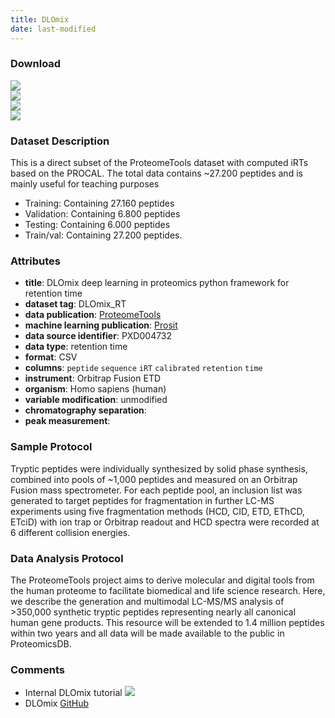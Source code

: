 ```yaml
---
title: DLOmix
date: last-modified
---
```

### Download
[![](https://img.shields.io/badge/download-training%20dataset-008080?style=flat-square)](https://github.com/wilhelm-lab/dlomix/blob/develop/example_dataset/proteomTools_test.csv?raw=true)<br>
[![](https://img.shields.io/badge/download-validation%20dataset-008080?style=flat-square)](https://github.com/wilhelm-lab/dlomix/blob/develop/example_dataset/proteomTools_train.csv?raw=true)<br>
[![](https://img.shields.io/badge/download-train/val%20dataset-008080?style=flat-square)](https://github.com/wilhelm-lab/dlomix/blob/develop/example_dataset/proteomTools_train_val.csv?raw=true)<br>
[![](https://img.shields.io/badge/download-testing%20dataset-008080?style=flat-square)](https://github.com/wilhelm-lab/dlomix/blob/develop/example_dataset/proteomTools_val.csv?raw=true)<br>

### Dataset Description
This is a direct subset of the ProteomeTools dataset with computed iRTs based on the PROCAL. 
The total data contains ~27.200 peptides and is mainly useful for teaching purposes
- Training: Containing 27.160 peptides
- Validation: Containing 6.800 peptides
- Testing: Containing 6.000 peptides
- Train/val: Containing 27.200 peptides.

### Attributes
- **title**: DLOmix deep learning in proteomics python framework for retention time
- **dataset tag**: DLOmix_RT
- **data publication**: [ProteomeTools](https://doi.org/10.1038/nmeth.4153)
- **machine learning publication**: [Prosit](https://doi.org/10.1038/nmeth.4153)
- **data source identifier**: PXD004732
- **data type**: retention time
- **format**: CSV
- **columns**: `peptide` `sequence` `iRT` `calibrated` `retention` `time`
- **instrument**: Orbitrap Fusion ETD
- **organism**: Homo sapiens (human)
- **variable modification**: unmodified
- **chromatography separation**: <unknown>
- **peak measurement**: <unknown>

### Sample Protocol
Tryptic peptides were individually synthesized by solid
phase synthesis, combined into pools of ~1,000 peptides and measured on an Orbitrap
Fusion mass spectrometer. For each peptide pool, an inclusion list was generated to
target peptides for fragmentation in further LC-MS experiments using five
fragmentation methods (HCD, CID, ETD, EThCD, ETciD) with ion trap or Orbitrap
readout and HCD spectra were recorded at 6 different collision energies.

### Data Analysis Protocol
The ProteomeTools project aims to derive molecular and digital
tools from the human proteome to facilitate biomedical and life science research.
Here, we describe the generation and multimodal LC-MS/MS analysis of >350,000
synthetic tryptic peptides representing nearly all canonical human gene products. This
resource will be extended to 1.4 million peptides within two years and all data will be
made available to the public in ProteomicsDB.

### Comments
- Internal DLOmix tutorial [![](https://colab.research.google.com/assets/colab-badge.svg)](https://colab.research.google.com/github/wilhelm-lab/dlomix/blob/develop/notebooks/Example_RTModel_Walkthrough_colab.ipynb)
- DLOmix [GitHub](https://github.com/wilhelm-lab/dlomix)
